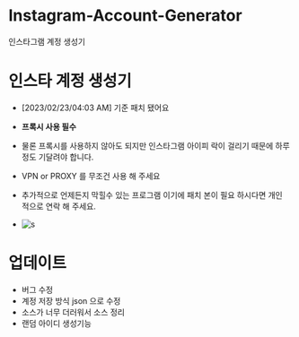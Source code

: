 # Instagram-Account-Generator
인스타그램 계정 생성기

# 인스타 계정 생성기
- [2023/02/23/04:03 AM] 기준 패치 됐어요


- **프록시 사용 필수**
- 물론 프록시를 사용하지 않아도 되지만 인스타그램 아이피 락이 걸리기 때문에 하루 정도 기달려야 합니다.
- VPN or PROXY 를 무조건 사용 해 주세요


+ 추가적으로 언제든지 막힐수 있는 프로그램 이기에 패치 본이 필요 하시다면 개인 적으로 연락 해 주세요.
- ![s](https://user-images.githubusercontent.com/101702658/220519398-239e613e-346f-4726-a69a-ef0e8c17d67c.png)

# 업데이트

- 버그 수정
- 계정 저장 방식 json 으로 수정
- 소스가 너무 더러워서 소스 정리
- 랜덤 아이디 생성기능

